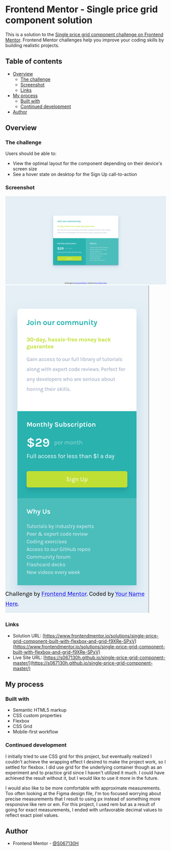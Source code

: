 # Frontend Mentor - Single price grid component solution

This is a solution to the [Single price grid component challenge on Frontend Mentor](https://www.frontendmentor.io/challenges/single-price-grid-component-5ce41129d0ff452fec5abbbc). Frontend Mentor challenges help you improve your coding skills by building realistic projects. 

## Table of contents

- [Overview](#overview)
  - [The challenge](#the-challenge)
  - [Screenshot](#screenshot)
  - [Links](#links)
- [My process](#my-process)
  - [Built with](#built-with)
  - [Continued development](#continued-development)
- [Author](#author)

## Overview

### The challenge

Users should be able to:

- View the optimal layout for the component depending on their device's screen size
- See a hover state on desktop for the Sign Up call-to-action

### Screenshot

![](./screenshot1.png)
![](./screenshot2.png)

### Links

- Solution URL: [https://www.frontendmentor.io/solutions/single-price-grid-component-built-with-flexbox-and-grid-f9XRe-SPxV](https://www.frontendmentor.io/solutions/single-price-grid-component-built-with-flexbox-and-grid-f9XRe-SPxV)
- Live Site URL: [https://s067130h.github.io/single-price-grid-component-master/](https://s067130h.github.io/single-price-grid-component-master/)

## My process

### Built with

- Semantic HTML5 markup
- CSS custom properties
- Flexbox
- CSS Grid
- Mobile-first workflow

### Continued development

I initially tried to use CSS grid for this project, but eventually realized I couldn't achieve the wrapping effect I desired to make the project work, so I settled for flexbox. I did use grid for the underlying container though as an experiment and to practice grid since I haven't utilized it much. I could have achieved the result without it, but I would like to use it more in the future.

I would also like to be more comfortable with approximate measurements. Too often looking at the Figma design file, I'm too focused worrying about precise measurements that I result to using px instead of something more responsive like rem or em. For this project, I used rem but as a result of going for exact measurements, I ended with unfavorable decimal values to reflect exact pixel values.

## Author

- Frontend Mentor - [@S067130H](https://www.frontendmentor.io/profile/S067130H)
